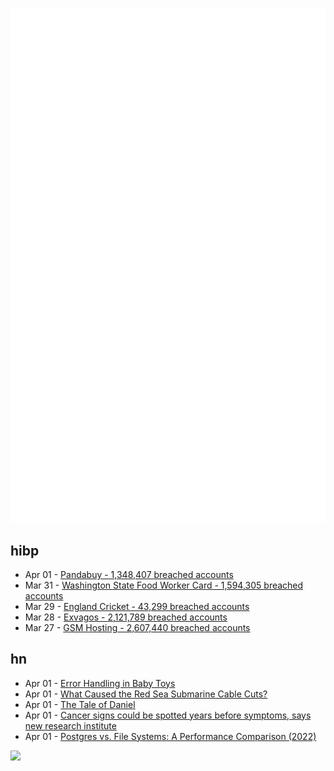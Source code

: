 ![Metrics](https://raw.githubusercontent.com/phixion/phixion/master/metrics.svg)

## hibp

<!--
for https://github.com/phixion/phixion/blob/main/.github/workflows/feeds.yml
-->
<!--START_SECTION:haveibeenpwnd-->
- Apr 01 - [Pandabuy - 1,348,407 breached accounts](https://haveibeenpwned.com/PwnedWebsites#Pandabuy)
- Mar 31 - [Washington State Food Worker Card - 1,594,305 breached accounts](https://haveibeenpwned.com/PwnedWebsites#WashingtonStateFoodWorkerCard)
- Mar 29 - [England Cricket - 43,299 breached accounts](https://haveibeenpwned.com/PwnedWebsites#ECB)
- Mar 28 - [Exvagos - 2,121,789 breached accounts](https://haveibeenpwned.com/PwnedWebsites#Exvagos)
- Mar 27 - [GSM Hosting - 2,607,440 breached accounts](https://haveibeenpwned.com/PwnedWebsites#GSMHosting)
<!--END_SECTION:haveibeenpwnd-->

## hn

<!--
for https://github.com/phixion/phixion/blob/main/.github/workflows/feeds.yml
-->
<!--START_SECTION:hn-->
- Apr 01 - [Error Handling in Baby Toys](https://brainbaking.com/post/2024/04/error-handling-in-baby-toys/)
- Apr 01 - [What Caused the Red Sea Submarine Cable Cuts?](https://www.kentik.com/blog/what-caused-the-red-sea-submarine-cable-cuts/)
- Apr 01 - [The Tale of Daniel](https://www.hillelwayne.com/post/tale-of-daniel/)
- Apr 01 - [Cancer signs could be spotted years before symptoms, says new research institute](https://www.theguardian.com/science/2024/mar/31/cancer-signs-could-be-spotted-years-before-symptoms-says-new-research-institute)
- Apr 01 - [Postgres vs. File Systems: A Performance Comparison (2022)](https://www.enterprisedb.com/blog/postgres-vs-file-systems-performance-comparison)
<!--END_SECTION:hn-->

<!--
for https://yhype.me
-->
![](https://hit.yhype.me/github/profile?user_id=13013670)
